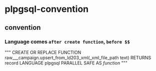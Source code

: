 # plpgsql-convention

## convention
### Language comes `after create function`, `before $$`
"""
CREATE OR REPLACE FUNCTION raw___campaign.upsert_from_ld203_xml(_xml_file_path text)
 RETURNS record
 LANGUAGE plpgsql
 PARALLEL SAFE
AS $function$
"""
